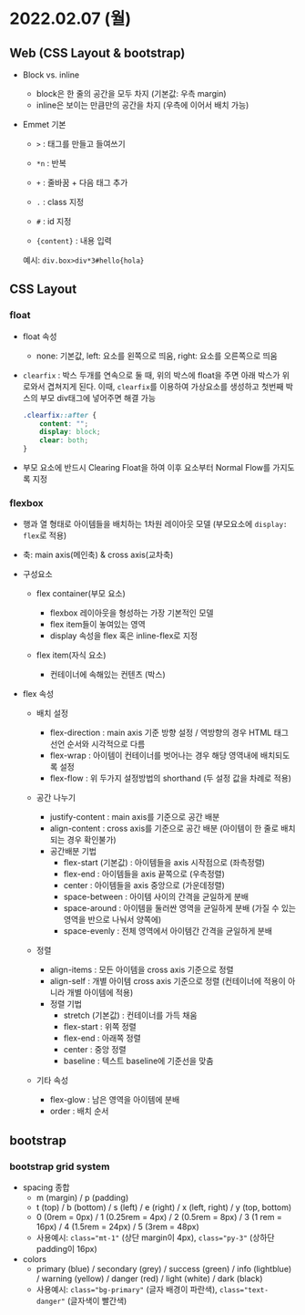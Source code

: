 # 2022.02.07 (월)

## Web (CSS Layout & bootstrap)

- Block vs. inline
  - block은 한 줄의 공간을 모두 차지 (기본값: 우측 margin)
  - inline은 보이는 만큼만의 공간을 차지 (우측에 이어서 배치 가능)

- Emmet 기본

  - `>`  : 태그를 만들고 들여쓰기

  - `*n` : 반복

  - `+` : 줄바꿈 + 다음 태그 추가

  - `.` : class 지정

  - `#` : id 지정

  - `{content}` : 내용 입력

  예시: `div.box>div*3#hello{hola}`



## CSS Layout

### float

- float 속성

  - none: 기본값, left: 요소를 왼쪽으로 띄움, right: 요소를 오른쪽으로 띄움

- `clearfix` : 박스 두개를 연속으로 둘 때, 위의 박스에 float을 주면 아래 박스가 위로와서 겹쳐지게 된다. 이때, `clearfix`를 이용하여 가상요소를 생성하고 첫번째 박스의 부모 div태그에 넣어주면 해결 가능

  ```css
  .clearfix::after {
      content: "";
      display: block;
      clear: both;
  }
  ```

- 부모 요소에 반드시 Clearing Float을 하여 이후 요소부터 Normal Flow를 가지도록 지정



### flexbox

- 행과 열 형태로 아이템들을 배치하는 1차원 레이아웃 모델 (부모요소에 `display: flex`로 적용)
- 축: main axis(메인축) & cross axis(교차축)
- 구성요소
  - flex container(부모 요소)
    - flexbox 레이아웃을 형성하는 가장 기본적인 모델
    - flex item들이 놓여있는 영역
    - display 속성을 flex 혹은 inline-flex로 지정

  - flex item(자식 요소)
    - 컨테이너에 속해있는 컨텐츠 (박스)

- flex 속성
  - 배치 설정
    - flex-direction : main axis 기준 방향 설정 / 역방향의 경우 HTML 태그 선언 순서와 시각적으로 다름
    - flex-wrap : 아이템이 컨테이너를 벗어나는 경우 해당 영역내에 배치되도록 설정
    - flex-flow : 위 두가지 설정방법의 shorthand (두 설정 값을 차례로 적용)

  - 공간 나누기
    - justify-content : main axis를 기준으로 공간 배분
    - align-content : cross axis를 기준으로 공간 배분 (아이템이 한 줄로 배치되는 경우 확인불가)
    - 공간배분 기법
      - flex-start (기본값) : 아이템들을 axis 시작점으로 (좌측정렬)
      - flex-end : 아이템들을 axis 끝쪽으로 (우측정렬)
      - center : 아이템들을 axis 중앙으로 (가운데정렬)
      - space-between : 아이템 사이의 간격을 균일하게 분배
      - space-around : 아이템을 둘러싼 영역을 균일하게 분배 (가질 수 있는 영역을 반으로 나눠서 양쪽에)
      - space-evenly : 전체 영역에서 아이템간 간격을 균일하게 분배

  - 정렬
    - align-items : 모든 아이템을 cross axis 기준으로 정렬
    - align-self : 개별 아이템 cross axis 기준으로 정렬 (컨테이너에 적용이 아니라 개별 아이템에 적용)
    - 정렬 기법
      - stretch (기본값) : 컨테이너를 가득 채움
      - flex-start : 위쪽 정렬
      - flex-end : 아래쪽 정렬
      - center : 중앙 정렬
      - baseline : 텍스트 baseline에 기준선을 맞춤

  - 기타 속성
    - flex-glow : 남은 영역을 아이템에 분배
    - order : 배치 순서





## bootstrap

### bootstrap grid system

- spacing 종합
  - m (margin) / p (padding)
  - t (top) / b (bottom) / s (left) / e (right) / x (left, right) / y (top, bottom)
  - 0 (0rem = 0px) / 1 (0.25rem = 4px) / 2 (0.5rem = 8px) / 3 (1 rem = 16px) / 4 (1.5rem = 24px) / 5 (3rem = 48px)
  - 사용예시: `class="mt-1"` (상단 margin이 4px), `class="py-3"` (상하단 padding이 16px)
- colors
  - primary (blue) / secondary (grey) / success (green) / info (lightblue) / warning (yellow) / danger (red) / light (white) / dark (black)
  - 사용예시: `class="bg-primary"` (글자 배경이 파란색), `class="text-danger"` (글자색이 빨간색)
